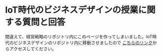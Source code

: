 # IoT時代のビジネスデザインの授業に関する質問と回答
間違えて、経営戦略のリポジトリ内にこのページを作ってしまいました。IoT時代のビジネスデザインのリポジトリ内に移動させましたので
[こちらのリンク](https://github.com/icat-lab/Biz_Design_IoT/blob/master/QA.md)からアクセスしてください。

